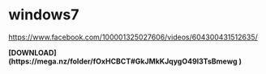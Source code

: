 # windows7
https://www.facebook.com/100001325027606/videos/604300431512635/
<P>
<strong>[DOWNLOAD](https://mega.nz/folder/fOxHCBCT#GkJMkKJqygO49l3TsBmewg
)</strong>
